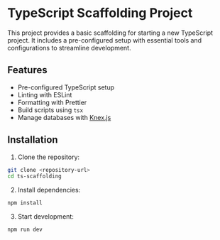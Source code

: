 # TypeScript Scaffolding Project

This project provides a basic scaffolding for starting a new TypeScript project. It includes a pre-configured setup with essential tools and configurations to streamline development.

## Features

- Pre-configured TypeScript setup
- Linting with ESLint
- Formatting with Prettier
- Build scripts using `tsx`
- Manage databases with [Knex.js](https://knexjs.org/)

## Installation

1. Clone the repository:
  ```bash
  git clone <repository-url>
  cd ts-scaffolding
  ```

2. Install dependencies:
  ```bash
  npm install
  ```

3. Start development:
  ```bash
  npm run dev
  ```